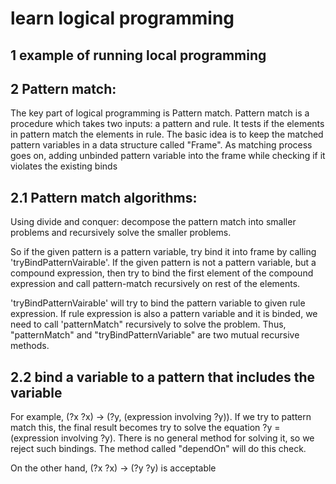 # learn logical programming
## 1 example of running local programming


## 2 Pattern match:
The key part of logical programming is Pattern match. Pattern match is a procedure which takes two inputs: a pattern and rule.
It tests if the elements in pattern match the elements in rule. The basic idea is to keep the matched pattern variables in a data structure
called "Frame". As matching process goes on, adding unbinded pattern variable into the frame while checking if it violates the existing binds

## 2.1 Pattern match algorithms:
Using divide and conquer: decompose the pattern match into smaller problems and recursively solve the smaller problems. 

So if the given pattern is a pattern variable, try bind it into frame by calling 'tryBindPatternVairable'. If the given pattern is not a pattern
variable, but a compound expression, then try to bind the first element of the compound expression and call pattern-match recursively on rest
of the elements.

'tryBindPatternVairable' will try to bind the pattern variable to given rule expression. If rule expression is also a pattern variable and it is binded, 
we need to call 'patternMatch" recursively to solve the problem. Thus, "patternMatch" and "tryBindPatternVariable" are two mutual recursive methods.

## 2.2 bind a variable to a pattern that includes the variable
For example, (?x ?x) -> (?y, (expression involving ?y)). If we try to pattern match this, the final result becomes try to solve the equation
?y = (expression involving ?y). There is no general method for solving it, so  we reject such bindings. The method called "dependOn" will do this check.

On the other hand, (?x ?x) -> (?y ?y) is acceptable